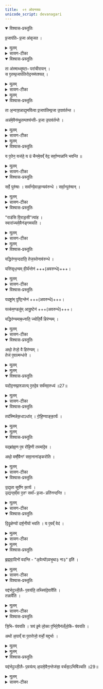 ```yaml
---
title:  ०९ ओदनसवः
unicode_script: devanagari
---
```


<details open><summary>विश्वास-प्रस्तुतिः</summary>

प्र॒जाप॑तिᳶ प्र॒जा अ॑सृजत ।
</details>

<details><summary>मूलम्</summary>

प्र॒जाप॑तिᳶ प्र॒जा अ॑सृजत ।
</details>

<details><summary>सायण-टीका</summary>

(SB) 1अष्टमेऽनुवाके ओदनसवगता रथारोहणमन्त्रा उक्ताः । सोऽयमोदनसवो नवमेऽभिधीयते । तमेतं विधत्ते - प्रजापतिना सृष्टाः प्रजा अन्नार्थिन्यस्तदन्वेषणाय पुनरावृत्तिरहिताः आयन् यत्र क्वापि गताः ।
</details>

<details open><summary>विश्वास-प्रस्तुतिः</summary>

ता अ॑स्माथ्सृ॒ष्टाᳶ परा॑चीरायन् ।  
स ए॒तम्प्र॒जाप॑तिरोद॒नम॑पश्यत् ।
</details>

<details><summary>मूलम्</summary>

ता अ॑स्माथ्सृ॒ष्टाᳶ परा॑चीरायन् ।  
स ए॒तम्प्र॒जाप॑तिरोद॒नम॑पश्यत् ।
</details>

<details><summary>सायण-टीका</summary>

तदानीं प्रजापतिरन्नहेतुमोदनसवं दृष्ट्वा तदनुष्ठानेनान्नं प्राप्तोऽतिष्ठत् ।
</details>


<details><summary>मूलम्</summary>

ता अ॒न्यत्रा॒न्नाद्य॒मवि॑त्वा ।
प्र॒जाप॑तिम्प्र॒जा उ॒पाव॑र्तन्त ।
</details>

<details open><summary>विश्वास-प्रस्तुतिः</summary>

ता अ॒न्यत्रा॒न्नाद्य॒मवि॑त्वा  प्र॒जाप॑तिम्प्र॒जा उ॒पाव॑र्तन्त ।

अन्न॑मे॒वैन॑म्भू॒तम्पश्य॑न्तीᳶ प्र॒जा उ॒पाव॑र्तन्ते ।
</details>

<details><summary>मूलम्</summary>

ता अ॒न्यत्रा॒न्नाद्य॒मवि॑त्वा  प्र॒जाप॑तिम्प्र॒जा उ॒पाव॑र्तन्त ।

अन्न॑मे॒वैन॑म्भू॒तम्पश्य॑न्तीᳶ प्र॒जा उ॒पाव॑र्तन्ते ।
</details>

<details><summary>सायण-टीका</summary>

ताश्च प्रजा अन्यत्रान्नमलन्ध्वा पुनः प्रजापतिं प्रत्यागताः ।
</details>


<details><summary>मूलम्</summary>

य ए॒तेन॒ यज॑ते ।
य उ॑ चैनमे॒वव्ँ वेद॑ ।
सर्वा॒ण्यन्ना॑नि भवन्ति ॥25॥  
</details>

<details open><summary>विश्वास-प्रस्तुतिः</summary>

य ए॒तेन॒ यज॑ते॒ य उ॑ चैनमे॒वव्ँ वेद॒ सर्वा॒ण्यन्ना॑नि भवन्ति ॥
</details>

<details><summary>मूलम्</summary>

य ए॒तेन॒ यज॑ते॒ य उ॑ चैनमे॒वव्ँ वेद॒ सर्वा॒ण्यन्ना॑नि भवन्ति ॥
</details>

<details><summary>सायण-टीका</summary>

यो यजमान एतेनौदनसवेन यजते यश्चैनमोदनसवं सम्यग्वेद वेत्ति, तमेतमुभयविधं पुरुषमन्नप्राप्तियुक्तं दृष्ट्वा प्रजाः सर्वा आगच्छन्ति ॥
</details>

<details open><summary>विश्वास-प्रस्तुतिः</summary>

सर्वे॒ पुरु॑षाः ।
सर्वा॑ण्ये॒वान्ना॒न्यव॑रुन्धे ।
सर्वा॒न्पुरु॑षान् ।
</details>

<details><summary>मूलम्</summary>

सर्वे॒ पुरु॑षाः ।
सर्वा॑ण्ये॒वान्ना॒न्यव॑रुन्धे ।
सर्वा॒न्पुरु॑षान् ।
</details>

<details><summary>सायण-टीका</summary>

2-3पूर्वोक्तैः 'सिंहे व्याघ्रे' इत्यादिभिर्मन्त्रैर्यदन्नं होतव्यं तदिह विधत्ते - ब्रीहिप्रियङ्गश्यामाकादिभिर्निष्पाद्यानि यावन्त्यन्नानि संभवन्ति तावन्ति सर्वाण्यत्र कर्तव्यानि । कर्तारश्च ब्राह्मणक्षत्रियवैश्यशूद्वाः सर्वे पुरुषाः । तेन सर्वान्नसर्वपुरुषसमृद्धिः प्राप्यते ।
</details>

<details open><summary>विश्वास-प्रस्तुतिः</summary>

"राड॑सि वि॒राड॒सी"त्या॑ह ।  
स्वारा॑ज्यमे॒वैन॑ङ्गमयति ।
</details>

<details><summary>मूलम्</summary>

"राड॑सि वि॒राड॒सी"त्या॑ह ।  
स्वारा॑ज्यमे॒वैन॑ङ्गमयति ।
</details>

<details><summary>सायण-टीका</summary>

मन्थकल्पनमन्त्राणां तात्पर्यं दर्शयति - राडसीत्यादींश्चतुरो मन्त्रान्पठेत्तेन स्वाराज्यप्राप्तिः ॥
</details>


<details><summary>मूलम्</summary>

यद्धिर॑ण्य॒न्ददा॑ति ।
तेज॒स्तेनाव॑रुन्धे ।  

यत्ति॑सृध॒न्वम् ।
वी॒र्य॑न्तेन॑ ।  

यदष्ट्रा॑म् ॥26॥  
पुष्टि॒न्तेन॑ ।  

यत्क॑म॒ण्डलु॑म् ।
आयु॒ष्टेन॑ ।   

यद्धिर॑ण्यमाब॒ध्नाति॑ ।
ज्योति॒र्वै हिर॑ण्यम् ।
</details>

<details open><summary>विश्वास-प्रस्तुतिः</summary>

यद्धिर॑ण्य॒न्ददा॑ति॒ तेज॒स्तेनाव॑रुन्धे ।  

यत्ति॑सृध॒न्वम् वी॒र्य॑न्तेन॑ +++(अवरुन्धे)+++।  
</details>

<details><summary>मूलम्</summary>

यद्धिर॑ण्य॒न्ददा॑ति॒ तेज॒स्तेनाव॑रुन्धे ।  

यत्ति॑सृध॒न्वम् वी॒र्य॑न्तेन॑ +++(अवरुन्धे)+++।  
</details>

<details><summary>सायण-टीका</summary>

4-5यदुक्तं सूत्रकारेण 'हिरण्यं ब्राह्मणाय ददाति । तिसृधन्वं राजन्याय ।
</details>

<details open><summary>विश्वास-प्रस्तुतिः</summary>

यदष्ट्रा॑म् पुष्टि॒न्तेन॑ +++(अवरुन्धे)+++।  

यत्क॑म॒ण्डलु॑म् आयु॒ष्टेन॑ +++(अवरुन्धे)+++।

यद्धिर॑ण्यमाब॒ध्नाति॒ ज्योति॒र्वै हिर॑ण्यम् ।
</details>

<details><summary>मूलम्</summary>

यदष्ट्रा॑म् पुष्टि॒न्तेन॑ +++(अवरुन्धे)+++।  

यत्क॑म॒ण्डलु॑म् आयु॒ष्टेन॑ +++(अवरुन्धे)+++।

यद्धिर॑ण्यमाब॒ध्नाति॒ ज्योति॒र्वै हिर॑ण्यम् ।
</details>

<details><summary>सायण-टीका</summary>

अष्ट्रां वैश्याय । माषकमण्डलुं शूद्राय' इति । तदेतत्सर्वं विधत्ते - तिसृभिरिषुभिः सहितं धनुस्तत्तिसृधन्वम् । अष्ट्राफालं लाङ्गलाग्रस्था लोहशलाकेत्यर्थः । कर्णे हिरण्याभरणबन्धनं विधत्ते - हिरण्यगता दीप्तिर्ज्योतिः तद्धारणेन मुखस्य शोभनत्वं तेजः ॥
</details>

<details open><summary>विश्वास-प्रस्तुतिः</summary>

अथो॒ तेजो॒ वै हिर॑ण्यम् ।   
तेज॑ ए॒वात्मन्ध॑त्ते ।   
</details>

<details><summary>मूलम्</summary>

अथो॒ तेजो॒ वै हिर॑ण्यम् ।   
तेज॑ ए॒वात्मन्ध॑त्ते ।   
</details>


<details><summary>मूलम्</summary>

यदो॑द॒नम्प्रा॒श्ञाति॑ ।
ए॒तदे॒व सर्व॑मव॒रुध्य॑ ॥27॥  
</details>

<details open><summary>विश्वास-प्रस्तुतिः</summary>

यदो॑द॒नम्प्रा॒श्ञात्य् ए॒तदे॒व सर्व॑मव॒रुध्य॑ ॥27॥  
</details>

<details><summary>मूलम्</summary>

यदो॑द॒नम्प्रा॒श्ञात्य् ए॒तदे॒व सर्व॑मव॒रुध्य॑ ॥27॥  
</details>

<details><summary>सायण-टीका</summary>

6होमद्रव्यशेषप्राशनं विधत्ते - सर्वान्नशेषभक्षणे सत्येतत्सर्वमन्नजातं संपूर्णं संपाद्य तत्संपादितमस्मिन्यजमान एकधा अधात् एकीकृत्य स्थापयति ॥
</details>

<details open><summary>विश्वास-प्रस्तुतिः</summary>

तद॑स्मिन्नेक॒धाऽधा॑त् ।
रो॒हि॒ण्याङ्का॒र्यः॑ ।
</details>

<details><summary>मूलम्</summary>

तद॑स्मिन्नेक॒धाऽधा॑त् ।
रो॒हि॒ण्याङ्का॒र्यः॑ ।
</details>


<details><summary>मूलम्</summary>

यद्ब्रा॑ह्म॒ण ए॒व रो॑हि॒णी ।
तस्मा॑दे॒व ।
</details>

<details open><summary>विश्वास-प्रस्तुतिः</summary>

यद्ब्रा॑ह्म॒ण ए॒व रो॑हि॒णी तस्मा॑दे॒व ।     

अथो॒ वर्ष्मै॒वैनꣳ॑ समा॒नाना॑ङ्करोति ।
</details>

<details><summary>मूलम्</summary>

यद्ब्रा॑ह्म॒ण ए॒व रो॑हि॒णी तस्मा॑दे॒व ।     

अथो॒ वर्ष्मै॒वैनꣳ॑ समा॒नाना॑ङ्करोति ।
</details>

<details><summary>सायण-टीका</summary>

7ओदनसवप्रयोगस्य नक्षत्रविशेषं विधत्ते - यस्मात्कारणाद्रोहिणीनक्षत्रं ब्राह्मणवत्प्रशस्तं तस्मादेव कारणाद्रोहिण्यामयं कार्यः । 'सप्त सप्त क्रमाज्ज्ञेया विप्राद्याः कृत्तिकादयः' इति ज्योतिश्शास्त्रे ब्राह्मणनक्षत्रेषु सप्तस्ववस्थितत्वाद्गोहिण्या ब्राह्यणत्वम् । अपिच रोहिण्यां कुर्वन्नेनं यजमानं समानानां सर्वेषां शिरस्स्थानीयं करोति ॥
</details>

<details open><summary>विश्वास-प्रस्तुतिः</summary>

उ॒द्य॒ता सूर्ये॑ण का॒र्यः॑ ।  
उ॒द्यन्त॒व्ँवा ए॒तꣳ सर्वा॑ᳶ प्र॒जाᳶ प्रति॑नन्दन्ति ।
</details>

<details><summary>मूलम्</summary>

उ॒द्य॒ता सूर्ये॑ण का॒र्यः॑ ।  
उ॒द्यन्त॒व्ँवा ए॒तꣳ सर्वा॑ᳶ प्र॒जाᳶ प्रति॑नन्दन्ति ।
</details>

<details><summary>सायण-टीका</summary>

8रोहिणीनक्षत्रदिनेऽप्युदयकालं विधत्ते - उदयं गच्छता सूर्येण सहायं सवः कर्तव्यः, सूर्योदयस्य सर्वपुरुषानन्दहेतुत्वात्तत्रानुष्ठानं प्रशस्तम् ।
</details>

<details open><summary>विश्वास-प्रस्तुतिः</summary>

दि॒दृ॒क्षेण्यो॑ दर्श॒नीयो॑ भवति ।
य ए॒वव्ँ वेद॑ ।
</details>

<details><summary>मूलम्</summary>

दि॒दृ॒क्षेण्यो॑ दर्श॒नीयो॑ भवति ।
य ए॒वव्ँ वेद॑ ।
</details>

<details><summary>सायण-टीका</summary>

वेदनं प्रशंसति - दिदृक्षेण्यो दर्शनेच्छाविषय उपास्य इत्यर्थः । दर्शनीयः सुरूपः ॥
</details>


<details><summary>मूलम्</summary>

ब्र॒ह्म॒वा॒दिनो॑ वदन्ति ॥28॥  
अ॒वेत्यो॑ऽवभृ॒था३ ना३ इति॑ ।

यद्द॑र्भपुञ्जी॒लैᳶ प॒वय॑ति ।
तथ्स्वि॑दे॒वावै॑ति ।

तन्नावै॑ति ।
त्रि॒भिᳶ प॑वयति ।  

त्रय॑ इ॒मे लो॒काः ।
ए॒भिरे॒वैन॑ल्ँलो॒कैᳶ प॑वयति ।

अथो॑ अ॒पाव्ँ वा ए॒तत्तेजो॒ वर्चः॑ ।
यद्द॒र्भाः ।
</details>

<details open><summary>विश्वास-प्रस्तुतिः</summary>

ब्र॒ह्म॒वा॒दिनो॑ वदन्ति - "अ॒वेत्यो॑ऽवभृ॒था३ ना३" इति॑ ।
</details>

<details><summary>मूलम्</summary>

ब्र॒ह्म॒वा॒दिनो॑ वदन्ति - "अ॒वेत्यो॑ऽवभृ॒था३ ना३" इति॑ ।
</details>

<details><summary>सायण-टीका</summary>

9यदुक्तं सूत्रकारेण - 'अथैनं त्रिभिर्दर्भपुञ्जीलैः पवयति । अवभृथप्रत्याम्नायो भवतीति विज्ञायते' इति । तदिदं विधत्ते - अस्मिन्नोदनसवे किमवभृथः कार्यो न वेति ब्रह्मवादिनां विचारार्थेयं प्लुतिः । तदनुष्ठाने तु क्रियाबाहुल्यम् । अनुष्ठानाभावे शुद्ध्यभाव हति तेषामभिप्रायः । तत्र दोषद्वयरहितमिदमुत्तरम् ।
</details>

<details open><summary>विश्वास-प्रस्तुतिः</summary>

यद्द॑र्भपुञ्जी॒लैᳶ प॒वय॑ति॒ तथ्स्वि॑दे॒वावै॑ति ।   
तन्नावै॑ति ।  
</details>

<details><summary>मूलम्</summary>

यद्द॑र्भपुञ्जी॒लैᳶ प॒वय॑ति॒ तथ्स्वि॑दे॒वावै॑ति ।   
तन्नावै॑ति ।  
</details>

<details><summary>सायण-टीका</summary>

दर्भपुञ्जीलशब्देन कतिपयदर्भनाडियुक्ताः शाखाविशेषा उच्यन्ते । तैः शोधने सति तदेवावभृथाख्यं कर्म अवैति स्वित् अनुष्ठितमेव शुद्धेः संपन्नत्वात् । तन्नानुष्ठितमपि क्रियाबाहुल्याभावात् ॥
</details>

<details open><summary>विश्वास-प्रस्तुतिः</summary>

त्रि॒भिᳶ प॑वयति । त्रय॑ इ॒मे लो॒का ए॒भिरे॒वैन॑ल्ँलो॒कैᳶ प॑वयति ।

अथो॑ अ॒पाव्ँ वा ए॒तत्तेजो॒ वर्चो॒ यद्द॒र्भाः ।
</details>

<details><summary>मूलम्</summary>

त्रि॒भिᳶ प॑वयति । त्रय॑ इ॒मे लो॒का ए॒भिरे॒वैन॑ल्ँलो॒कैᳶ प॑वयति ।

अथो॑ अ॒पाव्ँ वा ए॒तत्तेजो॒ वर्चो॒ यद्द॒र्भाः ।
</details>


<details><summary>मूलम्</summary>

यद्द॑र्भपुञ्जी॒लैᳶ प॒वय॑ति ।
अ॒पामे॒वैन॒न्तेज॑सा॒ वर्च॑सा॒ऽभिषि॑ञ्चति ॥29॥   
</details>

<details open><summary>विश्वास-प्रस्तुतिः</summary>

यद्द॑र्भपुञ्जी॒लैᳶ प॒वय॑त्य् अ॒पामे॒वैन॒न्तेज॑सा॒ वर्च॑सा॒ऽभिषि॑ञ्चति ॥29॥  
</details>

<details><summary>मूलम्</summary>

यद्द॑र्भपुञ्जी॒लैᳶ प॒वय॑त्य् अ॒पामे॒वैन॒न्तेज॑सा॒ वर्च॑सा॒ऽभिषि॑ञ्चति ॥29॥  
</details>

<details><summary>सायण-टीका</summary>

10दर्भपुञ्जीलसंख्यां विधत्ते - त्रित्वसंख्याया लोकसाम्याल्लोकैः शुद्धिःकृता भवति । अपिच दर्भाणानुदकसारत्वाद्बलहेतुत्वाश्च सारबलाभ्यामयं शोधितो भूत्वाऽभिषिक्तो भवति ।

इति श्रीमत्सायणाचार्यवरचित माधवीये वेदार्थप्रकाशे कृष्णयजुर्वेदीयतैत्तिरीयब्राह्मणभाष्ये द्वितीयाष्टके नवमोऽनुवाकः ॥  

</details>

